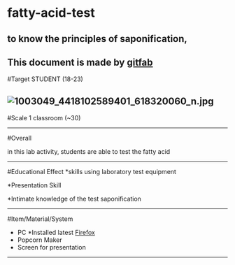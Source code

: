 # fatty-acid-test
##  to know the principles of saponification,
This document is made by [gitfab](http://gitfab.org)
---
#Target
STUDENT (18-23)



![1003049_4418102589401_618320060_n.jpg](https://raw.github.com/dedezainalarifin/fatty-acid-test/master/gitfab/resources/1003049_4418102589401_618320060_n.jpg)
---
#Scale
1 classroom (~30)

---
#Overall

in this lab activity, students are able to test the fatty acid


---
#Educational Effect
*skills using laboratory test equipment

*Presentation Skill

*Intimate knowledge of the test saponification

---
#Item/Material/System
* PC *Installed latest [Firefox](http://www.mozilla.org/en-US/firefox/)
* Popcorn Maker
* Screen for presentation
---
